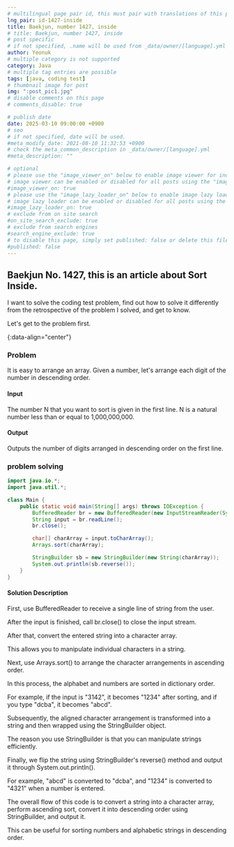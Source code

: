 ```yaml
---
# multilingual page pair id, this must pair with translations of this page. (This name must be unique)
lng_pair: id-1427-inside
title: Baekjun, number 1427, inside
# title: Baekjun, number 1427, inside
# post specific
# if not specified, .name will be used from _data/owner/[language].yml
author: Yeonuk
# multiple category is not supported
category: Java
# multiple tag entries are possible
tags: [java, coding test]
# thumbnail image for post
img: ":post_pic1.jpg"
# disable comments on this page
# comments_disable: true

# publish date
date: 2025-03-10 09:00:00 +0900
# seo
# if not specified, date will be used.
#meta_modify_date: 2021-08-10 11:32:53 +0900
# check the meta_common_description in _data/owner/[language].yml
#meta_description: ""

# optional
# please use the "image_viewer_on" below to enable image viewer for individual pages or posts (_posts/ or [language]/_posts folders).
# image viewer can be enabled or disabled for all posts using the "image_viewer_posts: true" setting in _data/conf/main.yml.
#image_viewer_on: true
# please use the "image_lazy_loader_on" below to enable image lazy loader for individual pages or posts (_posts/ or [language]/_posts folders).
# image lazy loader can be enabled or disabled for all posts using the "image_lazy_loader_posts: true" setting in _data/conf/main.yml.
#image_lazy_loader_on: true
# exclude from on site search
#on_site_search_exclude: true
# exclude from search engines
#search_engine_exclude: true
# to disable this page, simply set published: false or delete this file
#published: false
---
```


<!-- outline-start -->

## Baekjun No. 1427, this is an article about Sort Inside.

I want to solve the coding test problem, find out how to solve it differently from the retrospective of the problem I solved, and get to know.

Let's get to the problem first.

{:data-align="center"}

<!-- outline-end -->

### Problem

It is easy to arrange an array. Given a number, let's arrange each digit of the number in descending order.

#### Input

The number N that you want to sort is given in the first line. N is a natural number less than or equal to 1,000,000,000.

#### Output

Outputs the number of digits arranged in descending order on the first line.

### problem solving

```java
import java.io.*;
import java.util.*;

class Main {
    public static void main(String[] args) throws IOException {
        BufferedReader br = new BufferedReader(new InputStreamReader(System.in));
        String input = br.readLine();
        br.close();

        char[] charArray = input.toCharArray();
        Arrays.sort(charArray);

        StringBuilder sb = new StringBuilder(new String(charArray));
        System.out.println(sb.reverse());
    }
}
```

#### Solution Description

First, use BufferedReader to receive a single line of string from the user.

After the input is finished, call br.close() to close the input stream.

After that, convert the entered string into a character array.

This allows you to manipulate individual characters in a string.

Next, use Arrays.sort() to arrange the character arrangements in ascending order.

In this process, the alphabet and numbers are sorted in dictionary order.

For example, if the input is "3142", it becomes "1234" after sorting, and if you type "dcba", it becomes "abcd".

Subsequently, the aligned character arrangement is transformed into a string and then wrapped using the StringBuilder object.

The reason you use StringBuilder is that you can manipulate strings efficiently.

Finally, we flip the string using StringBuilder's reverse() method and output it through System.out.println().

For example, "abcd" is converted to "dcba", and "1234" is converted to "4321" when a number is entered.

The overall flow of this code is to convert a string into a character array, perform ascending sort, convert it into descending order using StringBuilder, and output it.

This can be useful for sorting numbers and alphabetic strings in descending order.
